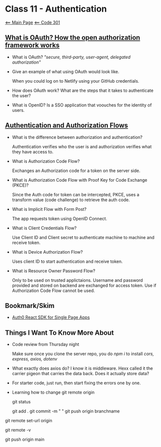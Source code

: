 # Class 11 - Authentication

[<== Main Page](../README.md)
[<== Code 301](../code301/code301.md)

## [What is OAuth? How the open authorization framework works](https://www.csoonline.com/article/3216404/what-is-oauth-how-the-open-authorization-framework-works.html)

- What is OAuth? *"secure, third-party, user-agent, delegated authorization"*

- Give an example of what using OAuth would look like.

  When you could log on to Netlify using your GitHub credentials.

- How does OAuth work? What are the steps that it takes to authenticate the user?

- What is OpenID? Is a SSO application that voouches for the identity of users.

## [Authentication and Authorization Flows](https://auth0.com/docs/flows)

- What is the difference between authorization and authentication?

  Authentication verifies who the user is and authorization verifies what they have access to.

- What is Authorization Code Flow?

  Exchanges an Authorization code for a token on the server side.

- What is Authorization Code Flow with Proof Key for Code Exchange (PKCE)?

  Since the Auth code for token can be intercepted, PKCE, uses a transform value (code challenge) to retrieve the auth code.

- What is Implicit Flow with Form Post?

  The app requests token using OpenID Connect.

- What is Client Credentials Flow?

  Use Client ID and Client secret to authenticate machine to machine and receive token.

- What is Device Authorization Flow?

  Uses client ID to start authentication and receive token.

- What is Resource Owner Password Flow?

  Only to be used on trusted applictaions. Username and password provided and stored on backend are exchanged for access token. Use if Authorization Code Flow cannot be used.

## Bookmark/Skim

- [Auth0 React SDK for Single Page Apps](https://auth0.com/docs/libraries/auth0-react)

## Things I Want To Know More About

- Code review from Thursday night

  Make sure once you clone the server repo, you do *npm i* to install *cors, express, axios, dotenv*

- What exactly does axios do? I know it is middleware. Hexx called it the carrier pigeon that carries the data back. Does it actually store data?

- For starter code, just run, then start fixing the errors one by one.

- Learning how to change git remote origin

  git status

  git add .
  git commit -m " "
  git push origin branchname

<!-- copied the git ssh clone from github -->
  git remote set-url origin <git repo> 

<!-- gives status -->
  git remote -v

  git push origin main
